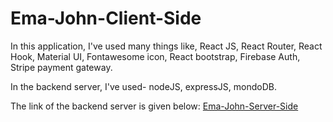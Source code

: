 # Ema-John-Client-Side
In this application, I've used many things like,
React JS,
React Router,
React Hook,
Material UI,
Fontawesome icon,
React bootstrap,
Firebase Auth,
Stripe payment gateway.


In the backend server, I've used-
nodeJS,
expressJS,
mondoDB.

The link of the backend server is given below:
[Ema-John-Server-Side](https://github.com/ToufiqurRahmanTamkin/ema-john-server)